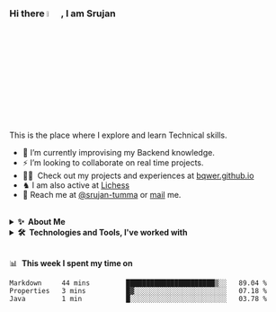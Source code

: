 
### Hi there <a href="https://www.gautamkrishnar.com/"><img src="https://media.giphy.com/media/hvRJCLFzcasrR4ia7z/giphy.gif" width="5%"></a>, I am Srujan
This is the place where I explore and learn Technical skills.

- 🌱 I’m currently improvising my Backend knowledge.
- ⚡ I’m looking to collaborate on real time projects.
- 👨‍💻 &nbsp;Check out my projects and experiences at [bqwer.github.io][website]
- ♞ I am also active at [Lichess][lichess]
- 💬&nbsp;Reach me at [@srujan-tumma][linkedin] or <a rel="me" href="mailto:tummasrujan@gmail.com">mail</a> me.

<br />

<details>
  <summary><b>✨&nbsp;&nbsp;About&nbsp;Me</b></summary>
  <br/>

I am currently working as a Technical Consultant with 1.5 years of experience in developing enterprise applications.

</details> 

<details>
  <summary><b>🛠️&nbsp;&nbsp;Technologies&nbsp;and&nbsp;Tools, I've worked with</b></summary>
  <br/>
  
[![My Skills](https://skillicons.dev/icons?i=java,python,mysql,django,spring,angular,azure,bootstrap,docker,git,heroku,html,javascript,nodejs,react,sqlite)](https://skillicons.dev)

</details> 
<br />


📊 &nbsp;**This week I spent my time on**

<!-- ![Wwakatime stats](https://github-readme-stats-taupe-two.vercel.app/api/wakatime?username=bqwerr&hide_title=true&hide_border=true&langs_count=5&bg_color=00000000&text_color=777) -->

<!--START_SECTION:waka-->

```text
Markdown     44 mins         ██████████████████████▒░░   89.04 %
Properties   3 mins          █▓░░░░░░░░░░░░░░░░░░░░░░░   07.18 %
Java         1 min           █░░░░░░░░░░░░░░░░░░░░░░░░   03.78 %
```

<!--END_SECTION:waka-->

[website]: https://bqwerr.github.io
[linkedin]: https://linkedin.com/in/srujan-tumma
[hitachi]: https://www.hitachivantara.com/
[lichess]: https://lichess.org/@/LazY_KnIghT
